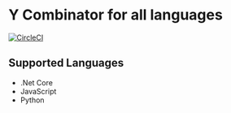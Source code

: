 # Y Combinator for all languages

[![CircleCI](https://circleci.com/gh/funtion/y-combinator/tree/master.svg?style=shield)](https://circleci.com/gh/funtion/y-combinator/tree/master)

## Supported Languages

- .Net Core
- JavaScript
- Python